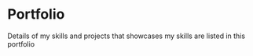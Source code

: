 # Portfolio
Details of my skills and projects that showcases my skills are listed in this portfolio
